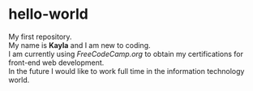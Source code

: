 # hello-world
My first repository.<br>
My name is <strong>Kayla</strong> and I am new to coding. <br>
I am currently using <i>FreeCodeCamp.org</i> to obtain my certifications for front-end web development. <br>
In the future I would like to work full time in the information technology world.
